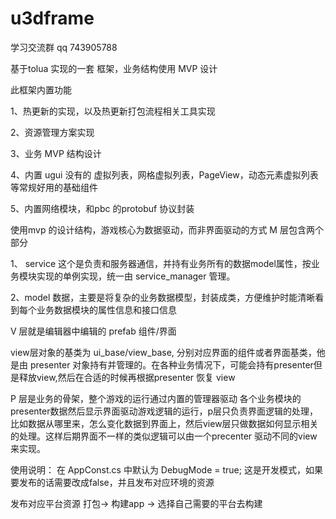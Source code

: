 # u3dframe
学习交流群 qq 743905788

基于tolua 实现的一套 框架，业务结构使用 MVP 设计

此框架内置功能

1、热更新的实现，以及热更新打包流程相关工具实现

2、资源管理方案实现

3、业务 MVP 结构设计

4、内置 ugui 没有的 虚拟列表，网格虚拟列表，PageView，动态元素虚拟列表 等常规好用的基础组件

5、内置网络模块，和pbc 的protobuf 协议封装

使用mvp 的设计结构，游戏核心为数据驱动，而非界面驱动的方式
M 层包含两个部分

1、 service 这个是负责和服务器通信，并持有业务所有的数据model属性，按业务模块实现的单例实现，统一由 service_manager 管理。

2、model 数据，主要是将复杂的业务数据模型，封装成类，方便维护时能清晰看到每个业务数据模块的属性信息和接口信息

V 层就是编辑器中编辑的 prefab 组件/界面

view层对象的基类为 ui_base/view_base, 分别对应界面的组件或者界面基类，他是由 presenter 
对象持有并管理的。在各种业务情况下，可能会持有presenter但是释放view,然后在合适的时候再根据presenter 恢复 view 

P 层是业务的骨架，整个游戏的运行通过内置的管理器驱动 各个业务模块的presenter数据然后显示界面驱动游戏逻辑的运行，p层只负责界面逻辑的处理，比如数据从哪里来，怎么变化数据到界面上，然后view层只做数据如何显示相关的处理。这样后期界面不一样的类似逻辑可以由一个precenter 驱动不同的view来实现。

使用说明：
在 AppConst.cs 中默认为 DebugMode = true; 这是开发模式，如果要发布的话需要改成false，并且发布对应环境的资源

发布对应平台资源
打包-> 构建app -> 选择自己需要的平台去构建
